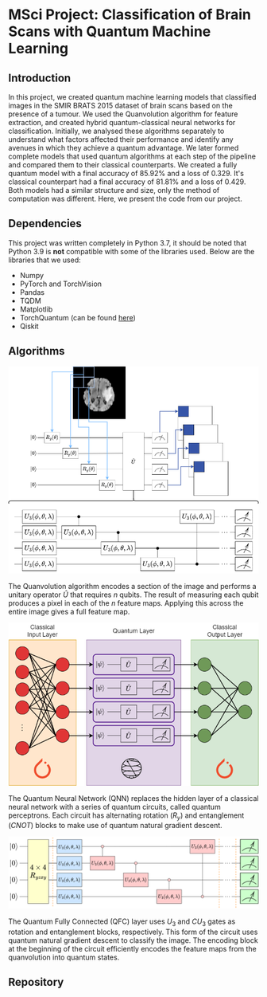 # MSci Project: Classification of Brain Scans with Quantum Machine Learning

## Introduction

In this project, we created quantum machine learning models that classified images in the SMIR BRATS 2015 dataset of brain scans based on the presence of a tumour.
We used the Quanvolution algorithm for feature extraction, and created hybrid quantum-classical neural networks for classification. 
Initially, we analysed these algorithms separately to understand what factors affected their performance and identify any avenues in which they achieve a quantum
advantage.
We later formed complete models that used quantum algorithms at each step of the pipeline and compared them to their classical counterparts. We created a fully quantum
model with a final accuracy of 85.92% and a loss of 0.329. It's classical counterpart had a final accuracy of 81.81% and a loss of 0.429. Both models had a similar 
structure and size, only the method of computation was different. Here, we present the code from our project.

## Dependencies

This project was written completely in Python 3.7, it should be noted that Python 3.9 is **not** compatible with some of the libraries used. Below are the libraries that
we used:
- Numpy
- PyTorch and TorchVision
- Pandas
- TQDM
- Matplotlib
- TorchQuantum (can be found [here](https://github.com/mit-han-lab/torchquantum))
- Qiskit

## Algorithms

![Quanvolution Algorithm](quanv_wbg.png)

The Quanvolution algorithm encodes a section of the image and performs a unitary operator $\hat{U}$ that requires $n$ qubits. The result of measuring each qubit produces
 a pixel in each of the $n$ feature maps. Applying this across the entire image gives a full feature map.
 
 ![QNN](qnn_wbg.png)
 
 The Quantum Neural Network (QNN) replaces the hidden layer of a classical neural network with a series of quantum circuits, called quantum perceptrons. Each circuit
  has alternating rotation ($R_y$) and entanglement ($CNOT$) blocks to make use of quantum natural gradient descent.
 
![QFC](qfc_wbg.png)

The Quantum Fully Connected (QFC) layer uses $U_3$ and $CU_3$ gates as rotation and entanglement blocks, respectively. This form of the circuit uses quantum natural 
gradient descent to classify the image. The encoding block at the beginning of the circuit efficiently encodes the feature maps from the quanvolution into quantum states.

## Repository

